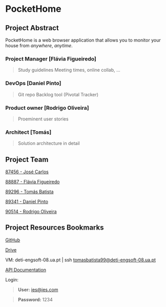 
# PocketHome

## Project Abstract

PocketHome is a web browser application that allows you to monitor your house from *anywhere*, *anytime*.

### Project Manager [Flávia Figueiredo]

> Study guidelines
> Meeting times, online collab, ...

### DevOps [Daniel Pinto]

> Git repo
> Backlog tool (Pivotal Tracker)

### Product owner [Rodrigo Oliveira]

> Proeminent user stories

### Architect [Tomás]

> Solution architecture in detail

## Project Team

[87456 - José Carlos](https://github.com/josecarlos55)

[88887 - Flávia Figueiredo](https://github.com/flaviagfigueiredo)

[89296 - Tomás Batista](https://github.com/tomas99batista)

[89341 - Daniel Pinto](https://github.com/DanielJMPinto)

[90514 - Rodrigo Oliveira](https://github.com/santorfo)

## Project Resources Bookmarks

[GitHub](https://github.com/tomas99batista/Proj_IES/)

[Drive](https://drive.google.com/open?id=1vYYkuciklny5-hgIy_Ow-1TvzgyFIeUR)

VM: deti-engsoft-08.ua.pt | ssh tomasbatista99@deti-engsoft-08.ua.pt

[API Documentation](https://documenter.getpostman.com/view/3294387/SWECYFkU?version=latest&fbclid=IwAR3MCmDxYTNgF9BrZ8tCSU94YesRFfRmHSc27NmwhXAydxwIPNcyWFeWK4g)

Login:

> **User:** ies@ies.com

> **Password:** 1234
